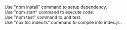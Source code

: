 Use "npm install" command to setup dependency. <br>
Use "npm start" command to execute code. <br> 
Use "npm test" command to unit test. <br> 
Use "npx tsc index.ts" command to compile into index.js . <br> 
